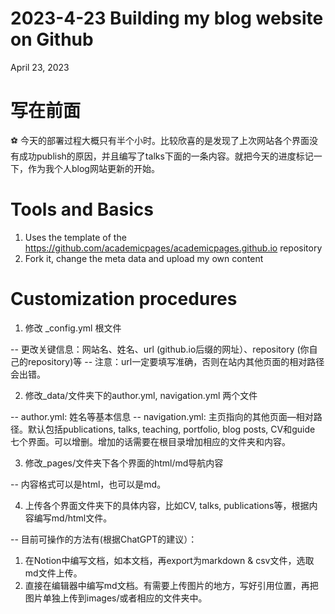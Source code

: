 # 2023-4-23 Building my blog website on Github

April 23, 2023 

# 写在前面

<aside>
⚽ 今天的部署过程大概只有半个小时。比较欣喜的是发现了上次网站各个界面没有成功publish的原因，并且编写了talks下面的一条内容。就把今天的进度标记一下，作为我个人blog网站更新的开始。

</aside>

# Tools and Basics

1. Uses the template of the https://github.com/academicpages/academicpages.github.io repository
2. Fork it, change the meta data and upload my own content

# Customization procedures

1. 修改 _config.yml 根文件

-- 更改关键信息：网站名、姓名、url (github.io后缀的网址）、repository (你自己的repository)等
-- 注意：url一定要填写准确，否则在站内其他页面的相对路径会出错。



2. 修改_data/文件夹下的author.yml, navigation.yml 两个文件

-- author.yml: 姓名等基本信息
-- navigation.yml: 主页指向的其他页面—相对路径。默认包括publications, talks, teaching, portfolio, blog posts, CV和guide 七个界面。可以增删。增加的话需要在根目录增加相应的文件夹和内容。



3. 修改_pages/文件夹下各个界面的html/md导航内容

-- 内容格式可以是html，也可以是md。


4. 上传各个界面文件夹下的具体内容，比如CV, talks, publications等，根据内容编写md/html文件。

-- 目前可操作的方法有(根据ChatGPT的建议）：
  1. 在Notion中编写文档，如本文档，再export为markdown & csv文件，选取md文件上传。
  2. 直接在编辑器中编写md文档。有需要上传图片的地方，写好引用位置，再把图片单独上传到images/或者相应的文件夹中。

